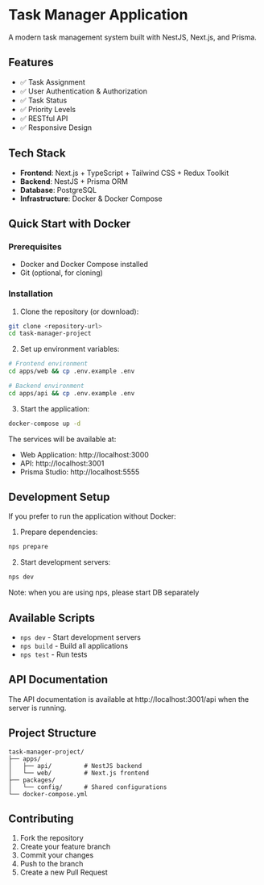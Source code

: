 # Task Manager Application

A modern task management system built with NestJS, Next.js, and Prisma.

## Features

- ✅ Task Assignment
- ✅ User Authentication & Authorization
- ✅ Task Status
- ✅ Priority Levels
- ✅ RESTful API
- ✅ Responsive Design

## Tech Stack

- **Frontend**: Next.js + TypeScript + Tailwind CSS + Redux Toolkit
- **Backend**: NestJS + Prisma ORM
- **Database**: PostgreSQL
- **Infrastructure**: Docker & Docker Compose

## Quick Start with Docker

### Prerequisites

- Docker and Docker Compose installed
- Git (optional, for cloning)

### Installation

1. Clone the repository (or download):

```bash
git clone <repository-url>
cd task-manager-project
```

2. Set up environment variables:

```bash
# Frontend environment
cd apps/web && cp .env.example .env

# Backend environment
cd apps/api && cp .env.example .env
```

3. Start the application:

```bash
docker-compose up -d
```

The services will be available at:

- Web Application: http://localhost:3000
- API: http://localhost:3001
- Prisma Studio: http://localhost:5555

## Development Setup

If you prefer to run the application without Docker:

1. Prepare dependencies:

```bash
nps prepare
```

2. Start development servers:

```bash
nps dev
```

Note: when you are using nps, please start DB separately

## Available Scripts

- `nps dev` - Start development servers
- `nps build` - Build all applications
- `nps test` - Run tests

## API Documentation

The API documentation is available at http://localhost:3001/api when the server is running.

## Project Structure

```
task-manager-project/
├── apps/
│   ├── api/         # NestJS backend
│   └── web/         # Next.js frontend
├── packages/
│   └── config/      # Shared configurations
└── docker-compose.yml
```

## Contributing

1. Fork the repository
2. Create your feature branch
3. Commit your changes
4. Push to the branch
5. Create a new Pull Request
